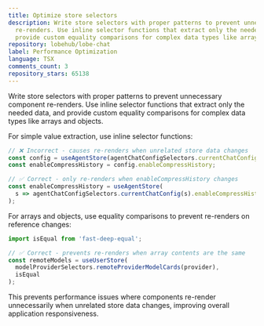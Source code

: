 ```yaml
---
title: Optimize store selectors
description: Write store selectors with proper patterns to prevent unnecessary component
  re-renders. Use inline selector functions that extract only the needed data, and
  provide custom equality comparisons for complex data types like arrays and objects.
repository: lobehub/lobe-chat
label: Performance Optimization
language: TSX
comments_count: 3
repository_stars: 65138
---
```


Write store selectors with proper patterns to prevent unnecessary component re-renders. Use inline selector functions that extract only the needed data, and provide custom equality comparisons for complex data types like arrays and objects.

For simple value extraction, use inline selector functions:
```ts
// ❌ Incorrect - causes re-renders when unrelated store data changes
const config = useAgentStore(agentChatConfigSelectors.currentChatConfig);
const enableCompressHistory = config.enableCompressHistory;

// ✅ Correct - only re-renders when enableCompressHistory changes
const enableCompressHistory = useAgentStore(
  s => agentChatConfigSelectors.currentChatConfig(s).enableCompressHistory
);
```

For arrays and objects, use equality comparisons to prevent re-renders on reference changes:
```ts
import isEqual from 'fast-deep-equal';

// ✅ Correct - prevents re-renders when array contents are the same
const remoteModels = useUserStore(
  modelProviderSelectors.remoteProviderModelCards(provider), 
  isEqual
);
```

This prevents performance issues where components re-render unnecessarily when unrelated store data changes, improving overall application responsiveness.